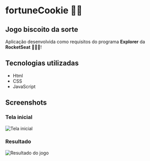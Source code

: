 # fortuneCookie 🥠🍪
## Jogo biscoito da sorte

Aplicação desenvolvida como requisitos do programa **Explorer** da **RocketSeat** 🚀🧑‍💻!

## Tecnologias utilizadas
- Html
- CSS
- JavaScript

## Screenshots

### Tela inicial
![Tela inicial](https://i.imgur.com/VlmlaWn.png)

### Resultado
![Resultado do jogo](https://i.imgur.com/6Mmsy6g.png)
